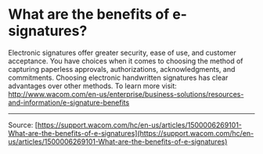 # What are the benefits of e-signatures?

Electronic signatures offer greater security, ease of use, and customer acceptance. You have choices when it comes to choosing the method of capturing paperless approvals, authorizations, acknowledgments, and commitments. Choosing electronic handwritten signatures has clear advantages over other methods. To learn more visit: http://www.wacom.com/en-us/enterprise/business-solutions/resources-and-information/e-signature-benefits

---
Source: [https://support.wacom.com/hc/en-us/articles/1500006269101-What-are-the-benefits-of-e-signatures](https://support.wacom.com/hc/en-us/articles/1500006269101-What-are-the-benefits-of-e-signatures)
